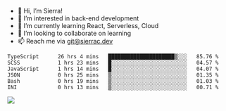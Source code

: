 - 👋 Hi, I’m Sierra!
- 👀 I’m interested in back-end development
- 🌱 I’m currently learning React, Serverless, Cloud
- 💞️ I’m looking to collaborate on learning
- 📫 Reach me via git@sierrac.dev

<!--START_SECTION:waka-->

```text
TypeScript      26 hrs 4 mins   █████████████████████▒░░░   85.76 %
SCSS            1 hrs 23 mins   █░░░░░░░░░░░░░░░░░░░░░░░░   04.57 %
JavaScript      1 hrs 14 mins   █░░░░░░░░░░░░░░░░░░░░░░░░   04.07 %
JSON            0 hrs 25 mins   ▒░░░░░░░░░░░░░░░░░░░░░░░░   01.35 %
Bash            0 hrs 19 mins   ▒░░░░░░░░░░░░░░░░░░░░░░░░   01.03 %
INI             0 hrs 13 mins   ▒░░░░░░░░░░░░░░░░░░░░░░░░   00.71 %
```

<!--END_SECTION:waka-->


![](https://hit.yhype.me/github/profile?user_id=7351311)
